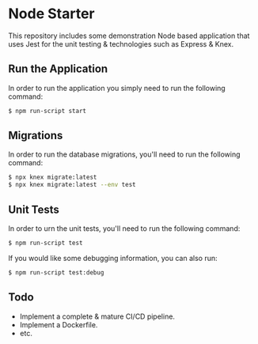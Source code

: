 # Node Starter
This repository includes some demonstration Node based application that 
uses Jest for the unit testing & technologies such as Express & Knex.

## Run the Application 
In order to run the application you simply need to run the following command:

```bash 
$ npm run-script start
```

## Migrations

In order to run the database migrations, you'll need to run the following command:

```bash
$ npx knex migrate:latest
$ npx knex migrate:latest --env test
```


## Unit Tests

In order to urn the unit tests, you'll need to run the following command:

```bash
$ npm run-script test
```

If you would like some debugging information, you can also run:

```bash 
$ npm run-script test:debug
```

## Todo

- Implement a complete & mature CI/CD pipeline.
- Implement a Dockerfile.
- etc.
